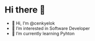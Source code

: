 <h1> Hi there 👋</h1>

- 👋 Hi, I’m @cenkyelok
- 👀 I’m interested in Software Developer
- 🌱 I’m currently learning Pyhton
<!---
cenkyelok/cenkyelok is a ✨ special ✨ repository because its `README.md` (this file) appears on your GitHub profile.
You can click the Preview link to take a look at your changes.
--->
